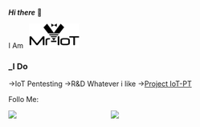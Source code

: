***Hi there*** 👋


I Am &nbsp; <img width="100" alt="Screenshot" src="https://github.com/V33RU/v33ru/blob/main/logo%20in%20illustrator.png">

### _I Do 

->IoT Pentesting
->R&D Whatever i like
->[Project IoT-PT](https://github.com/IoT-PTv/IoT-PT)

Follo Me:
<a class="icon-twitter social-button color" href="https://twitter.com/v33riot"></a>


<img align='right' src="https://github-readme-stats.vercel.app/api?username=v33ru&show_icons=true&theme=dracula" width="300">

<img align='left' src="https://github-readme-stats.vercel.app/api/top-langs/?username=v33ru&layout=compact" width="200">


